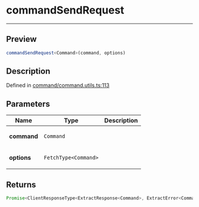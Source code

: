 
      
# commandSendRequest

<div class="api-docs__separator" data-reactroot="">

---

</div><div class="api-docs__section">

## Preview

</div><div class="api-docs__preview fn">

```ts
commandSendRequest<Command>(command, options)
```

</div><div class="api-docs__section">

## Description

</div><div class="api-docs__description"><span class="api-docs__do-not-parse">



</span></div><div class="api-docs__definition">

Defined in [command/command.utils.ts:113](https://github.com/BetterTyped/hyper-fetch/blob/1a97772c/packages/core/src/command/command.utils.ts#L113)

</div><div class="api-docs__section">

## Parameters

</div><div class="api-docs__parameters"><table><thead><tr><th>Name</th><th>Type</th><th>Description</th></tr></thead><tbody><tr param-data="command"><td>

**command**

</td><td>

`Command`

</td><td>



</td></tr><tr param-data="options"><td>

**options**

</td><td>

`FetchType<Command>`

</td><td>



</td></tr></tbody></table></div><div class="api-docs__section">

## Returns

</div><div class="api-docs__returns">

```ts
Promise<ClientResponseType<ExtractResponse<Command>, ExtractError<Command>>>
```

</div>